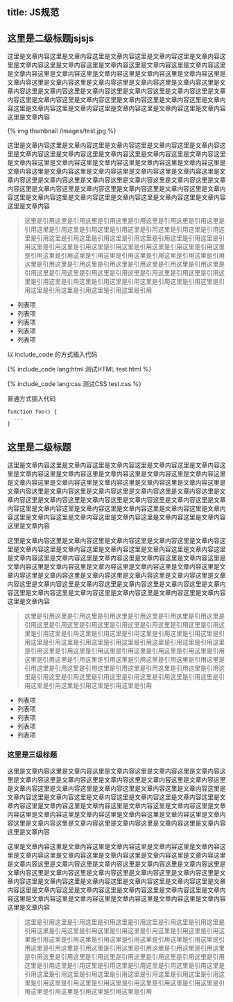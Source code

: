 title: JS规范
---

## 这里是二级标题jsjsjs

这里是文章内容这里是文章内容这里是文章内容这里是文章内容这里是文章内容这里是文章内容这里是文章内容这里是文章内容这里是文章内容这里是文章内容这里是文章内容这里是文章内容这里是文章内容这里是文章内容这里是文章内容这里是文章内容这里是文章内容这里是文章内容这里是文章内容这里是文章内容这里是文章内容这里是文章内容这里是文章内容这里是文章内容这里是文章内容这里是文章内容这里是文章内容这里是文章内容这里是文章内容这里是文章内容这里是文章内容这里是文章内容这里是文章内容这里是文章内容这里是文章内容这里是文章内容这里是文章内容

{% img thumbnail /images/test.jpg %}

这里是文章内容这里是文章内容这里是文章内容这里是文章内容这里是文章内容这里是文章内容这里是文章内容这里是文章内容这里是文章内容这里是文章内容这里是文章内容这里是文章内容这里是文章内容这里是文章内容这里是文章内容这里是文章内容这里是文章内容这里是文章内容这里是文章内容这里是文章内容这里是文章内容这里是文章内容这里是文章内容这里是文章内容这里是文章内容这里是文章内容这里是文章内容这里是文章内容这里是文章内容这里是文章内容这里是文章内容这里是文章内容这里是文章内容这里是文章内容这里是文章内容这里是文章内容这里是文章内容

> 这里是引用这里是引用这里是引用这里是引用这里是引用这里是引用这里是引用这里是引用这里是引用这里是引用这里是引用这里是引用这里是引用这里是引用这里是引用这里是引用这里是引用这里是引用这里是引用这里是引用这里是引用这里是引用这里是引用这里是引用这里是引用这里是引用这里是引用这里是引用这里是引用这里是引用这里是引用这里是引用这里是引用这里是引用这里是引用这里是引用这里是引用这里是引用这里是引用这里是引用这里是引用这里是引用这里是引用这里是引用这里是引用这里是引用这里是引用这里是引用这里是引用这里是引用这里是引用这里是引用这里是引用这里是引用这里是引用这里是引用这里是引用

- 列表项
- 列表项
- 列表项
- 列表项
- 列表项

以 include_code 的方式插入代码

{% include_code lang:html 测试HTML test.html %}

{% include_code lang:css 测试CSS test.css %}

普通方式插入代码

```
function foo() {
  ...
}
```

## 这里是二级标题

这里是文章内容这里是文章内容这里是文章内容这里是文章内容这里是文章内容这里是文章内容这里是文章内容这里是文章内容这里是文章内容这里是文章内容这里是文章内容这里是文章内容这里是文章内容这里是文章内容这里是文章内容这里是文章内容这里是文章内容这里是文章内容这里是文章内容这里是文章内容这里是文章内容这里是文章内容这里是文章内容这里是文章内容这里是文章内容这里是文章内容这里是文章内容这里是文章内容这里是文章内容这里是文章内容这里是文章内容这里是文章内容这里是文章内容这里是文章内容这里是文章内容这里是文章内容这里是文章内容

这里是文章内容这里是文章内容这里是文章内容这里是文章内容这里是文章内容这里是文章内容这里是文章内容这里是文章内容这里是文章内容这里是文章内容这里是文章内容这里是文章内容这里是文章内容这里是文章内容这里是文章内容这里是文章内容这里是文章内容这里是文章内容这里是文章内容这里是文章内容这里是文章内容这里是文章内容这里是文章内容这里是文章内容这里是文章内容这里是文章内容这里是文章内容这里是文章内容这里是文章内容这里是文章内容这里是文章内容这里是文章内容这里是文章内容这里是文章内容这里是文章内容这里是文章内容这里是文章内容

> 这里是引用这里是引用这里是引用这里是引用这里是引用这里是引用这里是引用这里是引用这里是引用这里是引用这里是引用这里是引用这里是引用这里是引用这里是引用这里是引用这里是引用这里是引用这里是引用这里是引用这里是引用这里是引用这里是引用这里是引用这里是引用这里是引用这里是引用这里是引用这里是引用这里是引用这里是引用这里是引用这里是引用这里是引用这里是引用这里是引用这里是引用这里是引用这里是引用这里是引用这里是引用这里是引用这里是引用这里是引用这里是引用这里是引用这里是引用这里是引用这里是引用这里是引用这里是引用这里是引用这里是引用这里是引用这里是引用这里是引用这里是引用

- 列表项
- 列表项
- 列表项
- 列表项
- 列表项

### 这里是三级标题

这里是文章内容这里是文章内容这里是文章内容这里是文章内容这里是文章内容这里是文章内容这里是文章内容这里是文章内容这里是文章内容这里是文章内容这里是文章内容这里是文章内容这里是文章内容这里是文章内容这里是文章内容这里是文章内容这里是文章内容这里是文章内容这里是文章内容这里是文章内容这里是文章内容这里是文章内容这里是文章内容这里是文章内容这里是文章内容这里是文章内容这里是文章内容这里是文章内容这里是文章内容这里是文章内容这里是文章内容这里是文章内容这里是文章内容这里是文章内容这里是文章内容这里是文章内容这里是文章内容

这里是文章内容这里是文章内容这里是文章内容这里是文章内容这里是文章内容这里是文章内容这里是文章内容这里是文章内容这里是文章内容这里是文章内容这里是文章内容这里是文章内容这里是文章内容这里是文章内容这里是文章内容这里是文章内容这里是文章内容这里是文章内容这里是文章内容这里是文章内容这里是文章内容这里是文章内容这里是文章内容这里是文章内容这里是文章内容这里是文章内容这里是文章内容这里是文章内容这里是文章内容这里是文章内容这里是文章内容这里是文章内容这里是文章内容这里是文章内容这里是文章内容这里是文章内容这里是文章内容

> 这里是引用这里是引用这里是引用这里是引用这里是引用这里是引用这里是引用这里是引用这里是引用这里是引用这里是引用这里是引用这里是引用这里是引用这里是引用这里是引用这里是引用这里是引用这里是引用这里是引用这里是引用这里是引用这里是引用这里是引用这里是引用这里是引用这里是引用这里是引用这里是引用这里是引用这里是引用这里是引用这里是引用这里是引用这里是引用这里是引用这里是引用这里是引用这里是引用这里是引用这里是引用这里是引用这里是引用这里是引用这里是引用这里是引用这里是引用这里是引用这里是引用这里是引用这里是引用这里是引用这里是引用这里是引用这里是引用这里是引用这里是引用